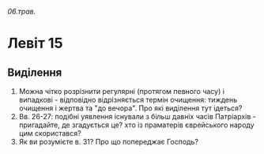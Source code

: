 
_06.трав._

# Левіт 15

## Виділення
1. Можна чітко розрізнити регулярні (протягом певного часу) і випадкові - відповідно відрізняється термін очищення: тиждень очищення і жертва та "до вечора". Про які виділення тут ідеться?
2. Вв. 26-27: подібні уявлення існували з більш давніх часів Патріархів - пригадайте, де згадується це? хто із праматерів єврейського народу цим скористався?
3. Як ви розумієте в. 31? Про що попереджає Господь?
